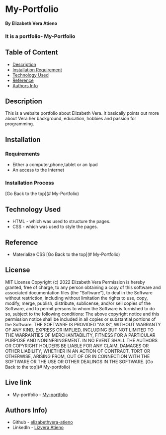 # My-Portfolio
#### By Elizabeth Vera Atieno
### It is a portfolio- My-Portfolio
## Table of Content
 + [Description](#description)
 + [Installation Requirement](#Installation)
 + [Technology Used](#technology-used)
 + [Reference](#reference)
 + [Authors Info](#author-Info)
## Description
 <p>This is  a website portfolio about Elizabeth Vera. It basically points out more about Vera:her background, education, hobbies and passion for programming.</p>

## Installation
### Requirements
 * Either a computer,phone,tablet or an Ipad
 * An access to the Internet
### Installation Process
 [Go Back to the top](# My-Portfolio)
## Technology Used
 * HTML - which was used to structure the pages.
 * CSS - which was used to style the pages.
## Reference
 * Materialize CSS
 [Go Back to the top](# My-Portfolio)
## License
 MIT License
Copyright (c) 2022 Elizabeth Vera
Permission is hereby granted, free of charge, to any person obtaining a copy
of this software and associated documentation files (the "Software"), to deal
in the Software without restriction, including without limitation the rights
to use, copy, modify, merge, publish, distribute, sublicense, and/or sell
copies of the Software, and to permit persons to whom the Software is
furnished to do so, subject to the following conditions:
The above copyright notice and this permission notice shall be included in all
copies or substantial portions of the Software.
THE SOFTWARE IS PROVIDED "AS IS", WITHOUT WARRANTY OF ANY KIND, EXPRESS OR
IMPLIED, INCLUDING BUT NOT LIMITED TO THE WARRANTIES OF MERCHANTABILITY,
FITNESS FOR A PARTICULAR PURPOSE AND NONINFRINGEMENT. IN NO EVENT SHALL THE
AUTHORS OR COPYRIGHT HOLDERS BE LIABLE FOR ANY CLAIM, DAMAGES OR OTHER
LIABILITY, WHETHER IN AN ACTION OF CONTRACT, TORT OR OTHERWISE, ARISING FROM,
OUT OF OR IN CONNECTION WITH THE SOFTWARE OR THE USE OR OTHER DEALINGS IN THE
SOFTWARE.
[Go Back to the top](# My-portfolio)
## Live link
* My-portfolio - [My-portfolio]( https://elizabethvera-atieno.github.io/my-portfolio/)

## Authors Info)
 * Github - [elizabethvera-atieno](https://github.com/elizabethvera-atieno)
* LinkedIn - [Lizvera Atieno](https://www.linkedin.com/in/lizvera-atieno-1590b322b/)